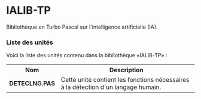# IALIB-TP
Bibliothèque en Turbo Pascal sur l'intelligence artificielle (IA).

<h3>Liste des unités</h3>

Voici la liste des unités contenu dans la bibliothèque «IALIB-TP» :

<table>
  <tr>
    <th>Nom</th>
    <th>Description</th>
  </tr>
  <tr>
    <td><b>DETECLNG.PAS</b></td>
    <td>Cette unité contient les fonctions nécessaires à la détection d'un langage humain.</td>
  </tr>
</table>
